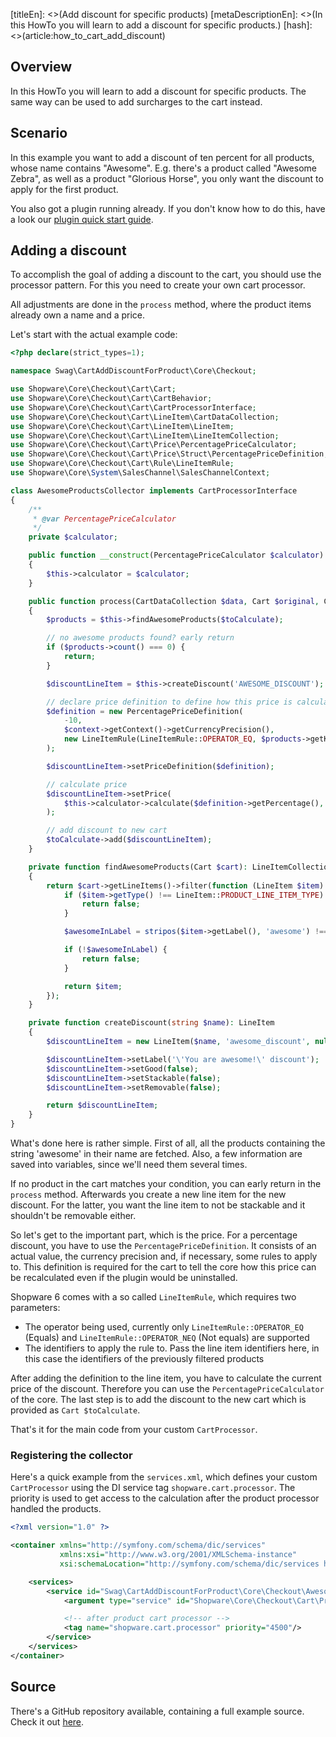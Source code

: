 [titleEn]: <>(Add discount for specific products)
[metaDescriptionEn]: <>(In this HowTo you will learn to add a discount for specific products.)
[hash]: <>(article:how_to_cart_add_discount)

## Overview

In this HowTo you will learn to add a discount for specific products.
The same way can be used to add surcharges to the cart instead.

## Scenario

In this example you want to add a discount of ten percent for all products, whose name contains "Awesome".
E.g. there's a product called "Awesome Zebra", as well as a product "Glorious Horse", you only want the
discount to apply for the first product.

You also got a plugin running already.
If you don't know how to do this, have a look our [plugin quick start guide](./../2-internals/4-plugins/010-plugin-quick-start.md).

## Adding a discount

To accomplish the goal of adding a discount to the cart, you should use the processor pattern.
For this you need to create your own cart processor.

All adjustments are done in the `process` method, where the product items already own a name and a price.

Let's start with the actual example code:
```php
<?php declare(strict_types=1);

namespace Swag\CartAddDiscountForProduct\Core\Checkout;

use Shopware\Core\Checkout\Cart\Cart;
use Shopware\Core\Checkout\Cart\CartBehavior;
use Shopware\Core\Checkout\Cart\CartProcessorInterface;
use Shopware\Core\Checkout\Cart\LineItem\CartDataCollection;
use Shopware\Core\Checkout\Cart\LineItem\LineItem;
use Shopware\Core\Checkout\Cart\LineItem\LineItemCollection;
use Shopware\Core\Checkout\Cart\Price\PercentagePriceCalculator;
use Shopware\Core\Checkout\Cart\Price\Struct\PercentagePriceDefinition;
use Shopware\Core\Checkout\Cart\Rule\LineItemRule;
use Shopware\Core\System\SalesChannel\SalesChannelContext;

class AwesomeProductsCollector implements CartProcessorInterface
{
    /**
     * @var PercentagePriceCalculator
     */
    private $calculator;

    public function __construct(PercentagePriceCalculator $calculator)
    {
        $this->calculator = $calculator;
    }

    public function process(CartDataCollection $data, Cart $original, Cart $toCalculate, SalesChannelContext $context, CartBehavior $behavior): void
    {
        $products = $this->findAwesomeProducts($toCalculate);

        // no awesome products found? early return
        if ($products->count() === 0) {
            return;
        }

        $discountLineItem = $this->createDiscount('AWESOME_DISCOUNT');

        // declare price definition to define how this price is calculated
        $definition = new PercentagePriceDefinition(
            -10,
            $context->getContext()->getCurrencyPrecision(),
            new LineItemRule(LineItemRule::OPERATOR_EQ, $products->getKeys())
        );

        $discountLineItem->setPriceDefinition($definition);

        // calculate price
        $discountLineItem->setPrice(
            $this->calculator->calculate($definition->getPercentage(), $products->getPrices(), $context)
        );

        // add discount to new cart
        $toCalculate->add($discountLineItem);
    }

    private function findAwesomeProducts(Cart $cart): LineItemCollection
    {
        return $cart->getLineItems()->filter(function (LineItem $item) {
            if ($item->getType() !== LineItem::PRODUCT_LINE_ITEM_TYPE) {
                return false;
            }

            $awesomeInLabel = stripos($item->getLabel(), 'awesome') !== false;

            if (!$awesomeInLabel) {
                return false;
            }

            return $item;
        });
    }

    private function createDiscount(string $name): LineItem
    {
        $discountLineItem = new LineItem($name, 'awesome_discount', null, 1);

        $discountLineItem->setLabel('\'You are awesome!\' discount');
        $discountLineItem->setGood(false);
        $discountLineItem->setStackable(false);
        $discountLineItem->setRemovable(false);

        return $discountLineItem;
    }
}
```

What's done here is rather simple.
First of all, all the products containing the string 'awesome' in their name are fetched.
Also, a few information are saved into variables, since we'll need them several times.

If no product in the cart matches your condition, you can early return in the `process` method.
Afterwards you create a new line item for the new discount. 
For the latter, you want the line item to not be stackable and it shouldn't be removable either.

So let's get to the important part, which is the price.
For a percentage discount, you have to use the `PercentagePriceDefinition`.
It consists of an actual value, the currency precision and, if necessary, some rules to apply to.
This definition is required for the cart to tell the core how this price can be recalculated even if the plugin would be uninstalled.

Shopware 6 comes with a so called `LineItemRule`, which requires two parameters:
- The operator being used, currently only `LineItemRule::OPERATOR_EQ` (Equals) and `LineItemRule::OPERATOR_NEQ` (Not equals) are supported
- The identifiers to apply the rule to. Pass the line item identifiers here, in this case the identifiers of the previously filtered products

After adding the definition to the line item, you have to calculate the current price of the discount. Therefore you can use the `PercentagePriceCalculator` of the core.
The last step is to add the discount to the new cart which is provided as `Cart $toCalculate`.

That's it for the main code from your custom `CartProcessor`.

### Registering the collector

Here's a quick example from the `services.xml`, which defines your custom `CartProcessor` using the DI service tag `shopware.cart.processor`.
The priority is used to get access to the calculation after the product processor handled the products. 

```xml
<?xml version="1.0" ?>

<container xmlns="http://symfony.com/schema/dic/services"
           xmlns:xsi="http://www.w3.org/2001/XMLSchema-instance"
           xsi:schemaLocation="http://symfony.com/schema/dic/services http://symfony.com/schema/dic/services/services-1.0.xsd">

    <services>
        <service id="Swag\CartAddDiscountForProduct\Core\Checkout\AwesomeProductsCollector">
            <argument type="service" id="Shopware\Core\Checkout\Cart\Price\PercentagePriceCalculator"/>

            <!-- after product cart processor -->
            <tag name="shopware.cart.processor" priority="4500"/>
        </service>
    </services>
</container>
```

## Source

There's a GitHub repository available, containing a full example source.
Check it out [here](https://github.com/shopware/swag-docs-cart-add-discount).
